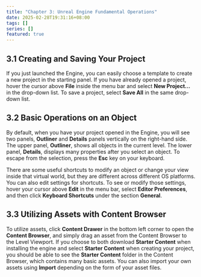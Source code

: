 ```yaml
---
title: "Chapter 3: Unreal Engine Fundamental Operations"
date: 2025-02-28T19:31:16+08:00
tags: []
series: []
featured: true
---
```

## 3.1 Creating and Saving Your Project
If you just launched the Engine, you can easily choose a template to create a new project in the starting panel. If you have already opened a project, hover the cursor above **File** inside the menu bar and select **New Project…** in the drop-down list. To save a project, select **Save All** in the same drop-down list.

## 3.2 Basic Operations on an Object
By default, when you have your project opened in the Engine, you will see two panels, **Outliner** and **Details** panels vertically on the right-hand side. The upper panel, **Outliner**, shows all objects in the current level. The lower panel, **Details**, displays many properties after you select an object. To escape from the selection, press the **Esc** key on your keyboard.

There are some useful shortcuts to modify an object or change your view inside that virtual world, but they are different across different OS platforms. You can also edit settings for shortcuts. To see or modify those settings, hover your cursor above **Edit** in the menu bar, select **Editor Preferences**, and then click **Keyboard Shortcuts** under the section **General**.

## 3.3 Utilizing Assets with Content Browser
To utilize assets, click **Content Drawer** in the bottom left corner to open the **Content Browser**, and simply drag an asset from the Content Browser to the Level Viewport. If you choose to both download **Starter Content** when installing the engine and select **Starter Content** when creating your project, you should be able to see the **Starter Content** folder in the Content Browser, which contains many basic assets. You can also import your own assets using **Import** depending on the form of your asset files.
